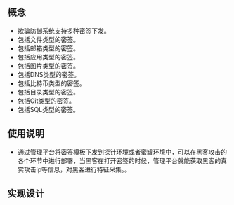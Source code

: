 ## 概念
* 欺骗防御系统支持多种密签下发。
* 包括文件类型的密签。
* 包括邮箱类型的密签。
* 包括应用类型的密签。
* 包括图片类型的密签。
* 包括DNS类型的密签。
* 包括比特币类型的密签。
* 包括目录类型的密签。
* 包括Git类型的密签。
* 包括SQL类型的密签。

## 使用说明
- 通过管理平台将密签模板下发到探针环境或者蜜罐环境中，可以在黑客攻击的各个环节中进行部署，当黑客在打开密签的时候，管理平台就能获取黑客的真实攻击ip等信息，对黑客进行特征采集。。

## 实现设计
